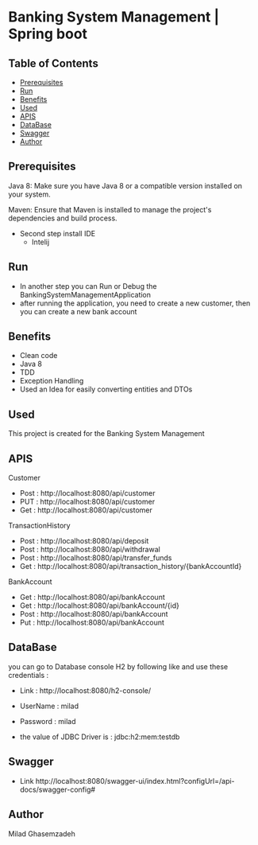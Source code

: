 # Banking System Management | Spring boot

## Table of Contents

- [Prerequisites](#prerequisites)
- [Run](#Run)
- [Benefits](#Benefits)
- [Used](#Used)
- [APIS](#APIS)
- [DataBase ](#DataBase )
- [Swagger](#Swagger)
- [Author ](#Author)




## Prerequisites

Java 8: Make sure you have Java 8 or a compatible version installed on your system.

Maven: Ensure that Maven is installed to manage the project's dependencies and build process.


- Second step install IDE
  - Intelij
  
## Run
- In another step you can Run or Debug the BankingSystemManagementApplication
- after running the application, you need to create a new customer, then you can create a new bank account


## Benefits

- Clean code
- Java 8
- TDD
- Exception Handling
- Used an Idea for easily  converting entities  and DTOs


## Used

This project is created for the Banking System Management


## APIS

Customer
- Post : http://localhost:8080/api/customer
- PUT : http://localhost:8080/api/customer
- Get : http://localhost:8080/api/customer

TransactionHistory
- Post : http://localhost:8080/api/deposit
- Post : http://localhost:8080/api/withdrawal
- Post : http://localhost:8080/api/transfer_funds
- Get : http://localhost:8080/api/transaction_history/{bankAccountId}

BankAccount
- Get : http://localhost:8080/api/bankAccount
- Get : http://localhost:8080/api/bankAccount/{id}
- Post : http://localhost:8080/api/bankAccount
- Put : http://localhost:8080/api/bankAccount



## DataBase 
you can go to Database console H2 by following like and use these credentials :

- Link : http://localhost:8080/h2-console/

- UserName : milad
- Password : milad
* the value of JDBC Driver is : jdbc:h2:mem:testdb


## Swagger

- Link http://localhost:8080/swagger-ui/index.html?configUrl=/api-docs/swagger-config#


## Author
Milad Ghasemzadeh



